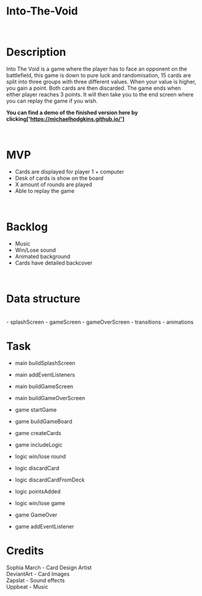 # Into-The-Void

<br>

# Description
Into The Void is a game where the player has to face an opponent on the battlefield, this game is down to pure luck and randomisation, 15 cards are split into three groups with three different values. When your value is higher, you gain a point. Both cards are then discarded. The game ends when either player reaches 3 points. It will then take you to the end screen where you can replay the game if you wish.

**You can find a demo of the finished version here by clicking['https://michaelhodgkins.github.io/']**

<br>

# MVP
- Cards are displayed for player 1 + computer
- Desk of cards is show on the board 
- X amount of rounds are played 
- Able to replay the game 


<br>

# Backlog
- Music 
- Win/Lose sound 
- Animated background 
- Cards have detailed backcover 

<br>

# Data structure 
<br>
- splashScreen 
- gameScreen
- gameOverScreen
- transitions
- animations

<br>

# Task
- main buildSplashScreen
- main addEventListeners
- main buildGameScreen
- main buildGameOverScreen

- game startGame
- game buildGameBoard 
- game createCards
- game includeLogic 

- logic win/lose round
- logic discardCard
- logic discardCardFromDeck
- logic pointsAdded
- logic win/lose game 

- game GameOver
- game addEventListener 

# Credits

Sophia March - Card Design Artist 
<br>
DeviantArt - Card Images 
<br>
Zapslat - Sound effects
<br>
Uppbeat - Music 